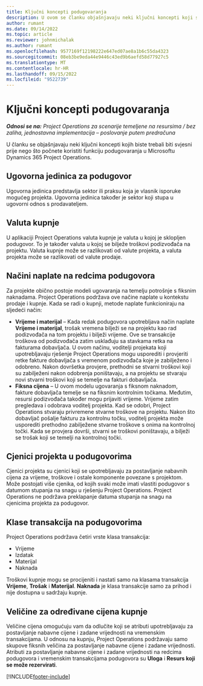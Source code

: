 ```yaml
---
title: Ključni koncepti podugovaranja
description: U ovom se članku objašnjavaju neki ključni koncepti koji se primjenjuju na podugovaranje u Microsoftu Dynamics 365 Project Operations.
author: rumant
ms.date: 09/14/2022
ms.topic: article
ms.reviewer: johnmichalak
ms.author: rumant
ms.openlocfilehash: 9577169f12198222e647ed07ae8a1b6c55da4323
ms.sourcegitcommit: 08eb3be9eda44e9446c43ed9b6aefd58d77927c5
ms.translationtype: MT
ms.contentlocale: hr-HR
ms.lasthandoff: 09/15/2022
ms.locfileid: "9522739"
---
```

# <a name="key-concepts-in-subcontracting"></a>Ključni koncepti podugovaranja


_**Odnosi se na:** Project Operations za scenarije temeljene na resursima / bez zaliha, jednostavna implementacija – poslovanje putem predračuna_

U članku se objašnjavaju neki ključni koncepti kojih biste trebali biti svjesni prije nego što počnete koristiti funkciju podugovaranja u Microsoftu Dynamics 365 Project Operations.

## <a name="contracting-unit-on-the-subcontract"></a>Ugovorna jedinica za podugovor

Ugovorna jedinica predstavlja sektor ili praksu koja je vlasnik isporuke mogućeg projekta. Ugovorna jedinica također je sektor koji stupa u ugovorni odnos s prodavateljem.

## <a name="purchase-currency"></a>Valuta kupnje

U aplikaciji Project Operations valuta kupnje je valuta u kojoj je sklopljen podugovor. To je također valuta u kojoj se bilježe troškovi podizvođača na projektu. Valuta kupnje može se razlikovati od valute projekta, a valuta projekta može se razlikovati od valute prodaje.

## <a name="billing-methods-on-subcontract-lines"></a>Načini naplate na redcima podugovora

Za projekte obično postoje modeli ugovaranja na temelju potrošnje s fiksnim naknadama. Project Operations podržava ove načine naplate u kontekstu prodaje i kupnje. Kada se radi o kupnji, metode naplate funkcioniraju na sljedeći način:

- **Vrijeme i materijal** – Kada redak podugovora upotrebljava način naplate **Vrijeme i materijal**, trošak vremena bilježi se na projektu kao rad podizvođača na tom projektu i bilježi vrijeme. Ove se transakcije troškova od podizvođača zatim usklađuju sa stavkama retka na fakturama dobavljača. U ovom načinu, voditelji projekata koji upotrebljavaju rješenje Project Operations mogu usporediti i provjeriti retke fakture dobavljača s vremenom podizvođača koje je zabilježeno i odobreno. Nakon dovršetka provjere, prethodni se stvarni troškovi koji su zabilježeni nakon odobrenja poništavaju, a na projektu se stvaraju novi stvarni troškovi koji se temelje na fakturi dobavljača.
- **Fiksna cijena** – U ovom modelu ugovaranja s fiksnom naknadom, fakture dobavljača temelje se na fiksnim kontrolnim točkama. Međutim, resursi podizvođača također mogu prijaviti vrijeme. Vrijeme zatim pregledava i odobrava voditelj projekta. Kad se odobri, Project Operations stvaraju privremene stvarne troškove na projektu. Nakon što dobavljač pošalje fakturu za kontrolnu točku, voditelj projekta može usporediti prethodno zabilježene stvarne troškove s onima na kontrolnoj točki. Kada se provjera dovrši, stvarni se troškovi poništavaju, a bilježi se trošak koji se temelji na kontrolnoj točki.

## <a name="project-price-lists-on-subcontracts"></a>Cjenici projekta u podugovorima

Cjenici projekta su cjenici koji se upotrebljavaju za postavljanje nabavnih cijena za vrijeme, troškove i ostale komponente povezane s projektom. Može postojati više cjenika, od kojih svaki može imati vlastiti podugovor s datumom stupanja na snagu u rješenju Project Operations. Project Operations ne podržava preklapanje datuma stupanja na snagu na cjenicima projekta za podugovor.

## <a name="transaction-classes-on-subcontracts"></a>Klase transakcija na podugovorima

Project Operations podržava četiri vrste klasa transakcija:

- Vrijeme
- Izdatak
- Materijal
- Naknada

Troškovi kupnje mogu se procijeniti i nastati samo na klasama transakcija **Vrijeme**, **Trošak** i **Materijal**. **Naknada** je klasa transakcije samo za prihod i nije dostupna u sadržaju kupnje.

## <a name="purchase-pricing-dimensions"></a>Veličine za određivane cijena kupnje

Veličine cijena omogućuju vam da odlučite koji se atributi upotrebljavaju za postavljanje nabavne cijene i zadane vrijednosti na vremenskim transakcijama. U odnosu na kupnju, Project Operations podržavaju samo skupove fiksnih veličina za postavljanje nabavne cijene i zadane vrijednosti. Atributi za postavljanje nabavne cijene i zadane vrijednosti na redcima podugovora i vremenskim transakcijama podugovora su **Uloga** i **Resurs koji se može rezervirati**.

[!INCLUDE[footer-include](../../includes/footer-banner.md)]
